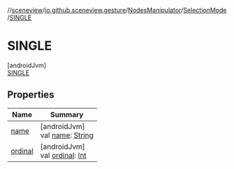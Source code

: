 //[sceneview](../../../../../index.md)/[io.github.sceneview.gesture](../../../index.md)/[NodesManipulator](../../index.md)/[SelectionMode](../index.md)/[SINGLE](index.md)

# SINGLE

[androidJvm]\
[SINGLE](index.md)

## Properties

| Name | Summary |
|---|---|
| [name](../-m-u-l-t-i-p-l-e/index.md#-372974862%2FProperties%2F-1571379623) | [androidJvm]<br>val [name](../-m-u-l-t-i-p-l-e/index.md#-372974862%2FProperties%2F-1571379623): [String](https://kotlinlang.org/api/latest/jvm/stdlib/kotlin/-string/index.html) |
| [ordinal](../-m-u-l-t-i-p-l-e/index.md#-739389684%2FProperties%2F-1571379623) | [androidJvm]<br>val [ordinal](../-m-u-l-t-i-p-l-e/index.md#-739389684%2FProperties%2F-1571379623): [Int](https://kotlinlang.org/api/latest/jvm/stdlib/kotlin/-int/index.html) |
